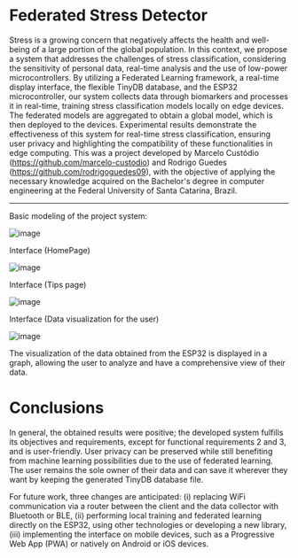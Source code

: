# Federated Stress Detector

Stress is a growing concern that negatively affects the health and well-being of a large portion of the global population. In this context, we propose a system that addresses the challenges of stress classification, considering the sensitivity of personal data, real-time analysis and the use of low-power microcontrollers. By utilizing a Federated Learning framework, a real-time display interface, the flexible TinyDB database, and the ESP32 microcontroller, our system collects data through biomarkers and processes it in real-time, training stress classification models locally on edge devices. The federated models are aggregated to obtain a global model, which is then deployed to the devices. Experimental results demonstrate the effectiveness of this system for real-time stress classification, ensuring user privacy and highlighting the compatibility of these functionalities in edge computing.
This was a project developed by Marcelo Custódio (https://github.com/marcelo-custodio) and Rodrigo Guedes (https://github.com/rodrigoguedes09), with the objective of applying the necessary knowledge acquired on the Bachelor's degree in computer engineering at the Federal University of Santa Catarina, Brazil.

 ---
 
Basic modeling of the project system:


![image](https://github.com/rodrigoguedes09/Federated_Learning_Stress_Detector/assets/61996985/2a7f08ac-e379-4872-86ab-810e54fcc3e9)



Interface (HomePage)


![image](https://github.com/rodrigoguedes09/Federated_Learning_Stress_Detector/assets/61996985/9ede9a3b-aa77-4c21-a5c8-647e4d8144f8)



Interface (Tips page)


![image](https://github.com/rodrigoguedes09/Federated_Learning_Stress_Detector/assets/61996985/6f8f9202-f84a-4333-aecd-d1151420ee98)



Interface (Data visualization for the user)


![image](https://github.com/rodrigoguedes09/Federated_Learning_Stress_Detector/assets/61996985/0276c8d6-e177-40c2-a3da-93929ff250dc)

The visualization of the data obtained from the ESP32 is displayed in a graph, allowing the user to analyze and have a comprehensive view of their data.



# Conclusions

In general, the obtained results were positive; the developed system fulfills its objectives and requirements, except for functional requirements 2 and 3, and is user-friendly. User privacy can be preserved while still benefiting from machine learning possibilities due to the use of federated learning. The user remains the sole owner of their data and can save it wherever they want by keeping the generated TinyDB database file.

For future work, three changes are anticipated: (i) replacing WiFi communication via a router between the client and the data collector with Bluetooth or BLE, (ii) performing local training and federated learning directly on the ESP32, using other technologies or developing a new library, (iii) implementing the interface on mobile devices, such as a Progressive Web App (PWA) or natively on Android or iOS devices.



